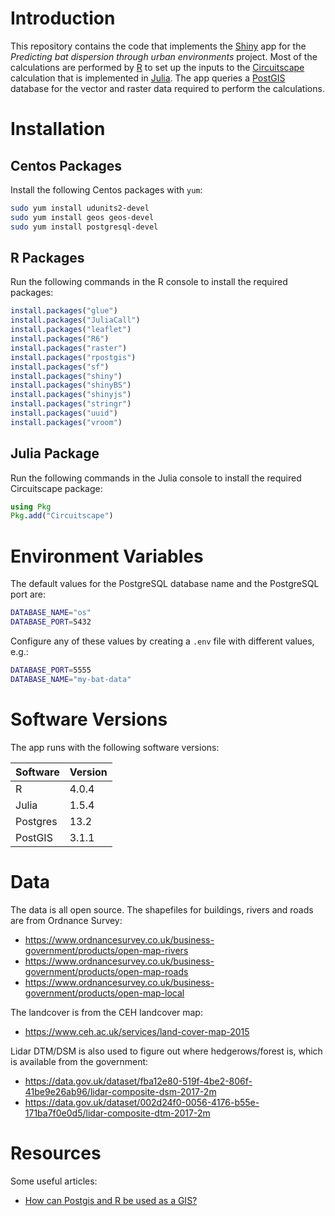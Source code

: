 # Introduction

This repository contains the code that implements the [Shiny](https://shiny.rstudio.com) app for the *Predicting bat dispersion through urban environments* project. Most of the calculations are performed by [R](https://www.r-project.org) to set up the inputs to the [Circuitscape](https://docs.circuitscape.org/Circuitscape.jl/latest/) calculation that is implemented in [Julia](https://julialang.org). The app queries a [PostGIS](https://postgis.net) database for the vector and raster data required to perform the calculations.

# Installation

## Centos Packages

Install the following Centos packages with `yum`:

```bash
sudo yum install udunits2-devel
sudo yum install geos geos-devel
sudo yum install postgresql-devel
```

## R Packages

Run the following commands in the R console to install the required packages:

```R
install.packages("glue")
install.packages("JuliaCall")
install.packages("leaflet")
install.packages("R6")
install.packages("raster")
install.packages("rpostgis")
install.packages("sf")
install.packages("shiny")
install.packages("shinyBS")
install.packages("shinyjs")
install.packages("stringr")
install.packages("uuid")
install.packages("vroom")
```

## Julia Package

Run the following commands in the Julia console to install the required Circuitscape package:

```julia
using Pkg
Pkg.add("Circuitscape")
```

# Environment Variables

The default values for the PostgreSQL database name and the PostgreSQL port are:

```bash
DATABASE_NAME="os"
DATABASE_PORT=5432
```

Configure any of these values by creating a `.env` file with different values, e.g.:

```bash
DATABASE_PORT=5555
DATABASE_NAME="my-bat-data"
```

# Software Versions

The app runs with the following software versions:

|Software|Version|
|--------|-------|
|R       |4.0.4  |
|Julia   |1.5.4  |
|Postgres|13.2   |
|PostGIS |3.1.1  |

# Data

The data is all open source. The shapefiles for buildings, rivers and roads are from Ordnance Survey:

* https://www.ordnancesurvey.co.uk/business-government/products/open-map-rivers
* https://www.ordnancesurvey.co.uk/business-government/products/open-map-roads
* https://www.ordnancesurvey.co.uk/business-government/products/open-map-local
 
The landcover is from the CEH landcover map:

* https://www.ceh.ac.uk/services/land-cover-map-2015
 
Lidar DTM/DSM is also used to figure out where hedgerows/forest is, which is available from the government: 

* https://data.gov.uk/dataset/fba12e80-519f-4be2-806f-41be9e26ab96/lidar-composite-dsm-2017-2m
* https://data.gov.uk/dataset/002d24f0-0056-4176-b55e-171ba7f0e0d5/lidar-composite-dtm-2017-2m


# Resources

Some useful articles:

* [How can Postgis and R be used as a GIS?](https://rstudio-pubs-static.s3.amazonaws.com/304489_1a4dff62928e4ffeb4267e15cff254ca.html)

